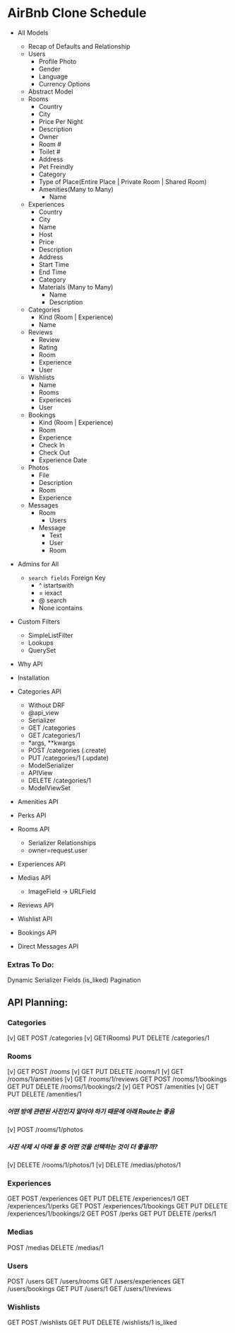 # AirBnb Clone Schedule

- All Models
  - Recap of Defaults and Relationship
  - Users
    - Profile Photo
    - Gender
    - Language
    - Currency Options
  - Abstract Model
  - Rooms
    - Country
    - City
    - Price Per Night
    - Description
    - Owner
    - Room #
    - Toilet #
    - Address
    - Pet Freindly
    - Category
    - Type of Place(Entire Place | Private Room | Shared Room)
    - Amenities(Many to Many)
      - Name
  - Experiences
    - Country
    - City
    - Name
    - Host
    - Price
    - Description
    - Address
    - Start Time
    - End Time
    - Category
    - Materials (Many to Many)
      - Name
      - Description
  - Categories
    - Kind (Room | Experience)
    - Name
  - Reviews
    - Review
    - Rating
    - Room
    - Experience
    - User
  - Wishlists
    - Name
    - Rooms
    - Experieces
    - User
  - Bookings
    - Kind (Room | Experience)
    - Room
    - Experience
    - Check In
    - Check Out
    - Experience Date
  - Photos
    - File
    - Description
    - Room
    - Experience
  - Messages
    - Room
      - Users
    - Message
      - Text
      - User
      - Room
- Admins for All
  - `search fields` Foreign Key
    - ^ istartswith
    - = iexact
    - @ search
    - None icontains
- Custom Filters

  - SimpleListFilter
  - Lookups
  - QuerySet

- Why API
- Installation
- Categories API
  - Without DRF
  - @api_view
  - Serializer
  - GET /categories
  - GET /categories/1
  - \*args, \*\*kwargs
  - POST /categories (.create)
  - PUT /categories/1 (.update)
  - ModelSerializer
  - APIView
  - DELETE /categories/1
  - ModelViewSet
- Amenities API
- Perks API
- Rooms API
  - Serializer Relationships
  - owner=request.user
- Experiences API
- Medias API
  - ImageField -> URLField
- Reviews API
- Wishlist API
- Bookings API
- Direct Messages API

### Extras To Do:

Dynamic Serializer Fields (is_liked)
Pagination

## API Planning:

### Categories

[v] GET POST /categories
[v] GET(Rooms) PUT DELETE /categories/1

### Rooms

[v] GET POST /rooms
[v] GET PUT DELETE /rooms/1
[v] GET /rooms/1/amenities
[v] GET /rooms/1/reviews
GET POST /rooms/1/bookings
GET PUT DELETE /rooms/1/bookings/2
[v] GET POST /amenities
[v] GET PUT DELETE /amenities/1

##### 어떤 방에 관련된 사진인지 알아야 하기 때문에 아래 Route는 좋음

[v] POST /rooms/1/photos

##### 사진 삭제 시 아래 둘 중 어떤 것을 선택하는 것이 더 좋을까?

[v] DELETE /rooms/1/photos/1
[v] DELETE /medias/photos/1

### Experiences

GET POST /experiences
GET PUT DELETE /experiences/1
GET /experiences/1/perks
GET POST /experiences/1/bookings
GET PUT DELETE /experiences/1/bookings/2
GET POST /perks
GET PUT DELETE /perks/1

### Medias

POST /medias
DELETE /medias/1

### Users

POST /users
GET /users/rooms
GET /users/experiences
GET /users/bookings
GET PUT /users/1
GET /users/1/reviews

### Wishlists

GET POST /wishlists
GET PUT DELETE /wishlists/1
is_liked
